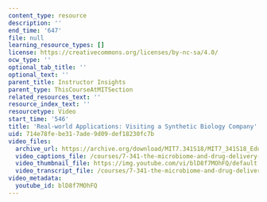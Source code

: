```yaml
---
content_type: resource
description: ''
end_time: '647'
file: null
learning_resource_types: []
license: https://creativecommons.org/licenses/by-nc-sa/4.0/
ocw_type: ''
optional_tab_title: ''
optional_text: ''
parent_title: Instructor Insights
parent_type: ThisCourseAtMITSection
related_resources_text: ''
resource_index_text: ''
resourcetype: Video
start_time: '546'
title: 'Real-world Applications: Visiting a Synthetic Biology Company'
uid: 714e78fe-be31-7ade-9d09-def18230fc7b
video_files:
  archive_url: https://archive.org/download/MIT7.341S18/MIT7_341S18_Educator_300k.mp4
  video_captions_file: /courses/7-341-the-microbiome-and-drug-delivery-cross-species-communication-in-health-and-disease-spring-2018/44b83b70bd09511ea02ea0849d220f62_blD8f7MOhFQ.vtt
  video_thumbnail_file: https://img.youtube.com/vi/blD8f7MOhFQ/default.jpg
  video_transcript_file: /courses/7-341-the-microbiome-and-drug-delivery-cross-species-communication-in-health-and-disease-spring-2018/338826c2eda91a679c6b06eb94d1be3e_blD8f7MOhFQ.pdf
video_metadata:
  youtube_id: blD8f7MOhFQ
---
```

